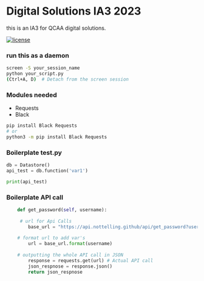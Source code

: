 # Digital Solutions IA3 2023

this is an IA3 for QCAA digital solutions.


[![license](https://img.shields.io/github/license/khuedoan/homelab?style=flat-square&logo=gnu&logoColor=white)](https://www.gnu.org/licenses/gpl-3.0.html)
### run this as a daemon

```bash
screen -S your_session_name
python your_script.py
(Ctrl+A, D)  # Detach from the screen session
```

### Modules needed
- Requests
- Black
```bash
pip install Black Requests
# or
python3 -m pip install Black Requests
```
### Boilerplate test.py
```python
db = Datastore()
api_test = db.function('var1')

print(api_test)
```

### Boilerplate API call
```python
    def get_password(self, username):
     
     # url for Api Calls
        base_url = "https://api.nottelling.github/api/get_password?username={}"
    
    # format url to add var's
        url = base_url.format(username)
    
    # outputting the whole API call in JSON
        response = requests.get(url) # Actual API call
        json_respnose = response.json()
        return json_respnose
```
